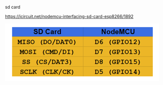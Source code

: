 sd card


https://icircuit.net/nodemcu-interfacing-sd-card-esp8266/1892

![](2022-05-11-15-22-29.png)


